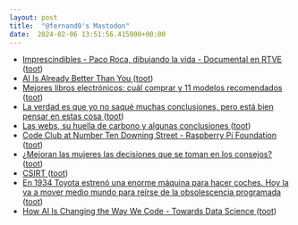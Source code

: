 ```yaml
---
layout: post
title:  "@fernand0's Mastodon"
date:  2024-02-06 13:51:56.415000+00:00
---
```

*  [Imprescindibles - Paco Roca, dibujando la vida - Documental en RTVE ](https://www.rtve.es/play/videos/imprescindibles/paco-roca-dibujando-vida/15926587) ([toot](https://mastodon.social/@fernand0/111884862515596812))
*  [AI Is Already Better Than You  ](https://cohost.org/mtrc/post/4279028-ai-is-already-better) ([toot](https://mastodon.social/@fernand0/111884751558904076))
*  [Mejores libros electrónicos: cuál comprar y 11 modelos recomendados ](https://www.xataka.com/seleccion/que-libro-electronico-comprar-guia-compra-ebook-recomendaciones-11-modelos-destacado) ([toot](https://mastodon.social/@fernand0/111884623615367640))
*  [La verdad es que yo no saqué muchas conclusiones, pero está bien pensar  en estas cosa ](https://mastodon.social/@fernand0/111884601829884866) ([toot](https://mastodon.social/@fernand0/111884601829884866))
*  [Las webs, su huella de carbono y algunas conclusiones ](https://thecheis.com/2024/01/28/webs-huella-carbono-conclusiones) ([toot](https://mastodon.social/@fernand0/111884470058467835))
*  [Code Club at Number Ten Downing Street - Raspberry Pi Foundation ](https://www.raspberrypi.org/blog/code-club-number-ten-downing-street) ([toot](https://mastodon.social/@fernand0/111884385960932312))
*  [¿Mejoran las mujeres las decisiones que se toman en los consejos? ](https://cumpetere.blogspot.com/2024/01/mejoran-las-mujeres-las-decisiones-que.htm) ([toot](https://mastodon.social/@fernand0/111884263586962260))
*  [CSIRT ](https://csirt.gob.cl/recomendaciones/manual-implementacion-spf-dkim-y-dmarc) ([toot](https://mastodon.social/@fernand0/111884154826883287))
*  [En 1934 Toyota estrenó una enorme máquina para hacer coches. Hoy la va a mover medio mundo para reírse de la obsolescencia programada ](https://www.motorpasion.com/toyota/1934-toyota-estreno-enorme-maquina-para-hacer-coches-hoy-va-a-mover-medio-mundo-para-reirse-obsolescencia-programad) ([toot](https://mastodon.social/@fernand0/111883996155217653))
*  [How AI Is Changing the Way We Code - Towards Data Science ](https://towardsdatascience.com/how-ai-is-changing-the-way-we-code-36ff30262e6) ([toot](https://mastodon.social/@fernand0/111882255229965928))
